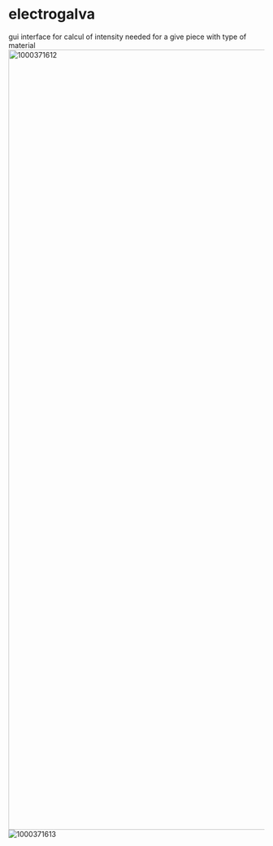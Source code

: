 # electrogalva
gui interface for calcul of intensity needed for a give piece with type of material 
<img width="1024" height="1536" alt="1000371612" src="https://github.com/user-attachments/assets/7f1b0c52-26c5-474b-8520-ef2309c4cc14" />
![1000371613](https://github.com/user-attachments/assets/9a63f989-5fac-429f-a717-5abdc33a96b7)
